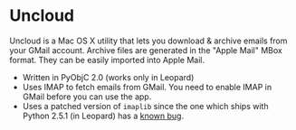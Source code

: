 Uncloud
=======

Uncloud is a Mac OS X utility that lets you download & archive emails from your GMail account. Archive files are generated in the "Apple Mail" MBox format. They can be easily imported into Apple Mail.

* Written in PyObjC 2.0 (works only in Leopard)
* Uses IMAP to fetch emails from GMail. You need to enable IMAP in GMail before you can use the app.
* Uses a patched version of `imaplib` since the one which ships with Python 2.5.1 (in Leopard) has a [known bug](http://bugs.python.org/issue1389051).
